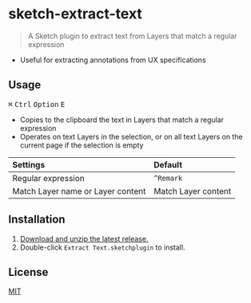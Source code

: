 # sketch-extract-text

> A Sketch plugin to extract text from Layers that match a regular expression

- Useful for extracting annotations from UX specifications

## Usage

<kbd>⌘</kbd> <kbd>Ctrl</kbd> <kbd>Option</kbd> <kbd>E</kbd>

- Copies to the clipboard the text in Layers that match a regular expression
- Operates on text Layers in the selection, or on all text Layers on the current page if the selection is empty

Settings | Default
:--|:--
Regular expression | `^Remark`
Match Layer name or Layer content | Match Layer content

## Installation

1. [Download and unzip the latest release.](https://github.com/yuanqing/sketch-extract-text/releases)
2. Double-click `Extract Text.sketchplugin` to install.

## License

[MIT](LICENSE.md)
